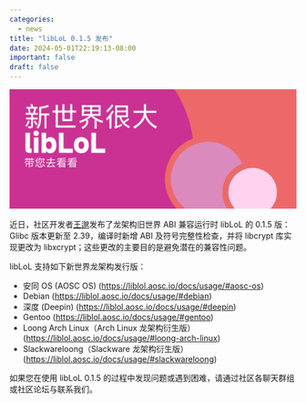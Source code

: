 ```yaml
---
categories:
  - news
title: "libLoL 0.1.5 发布"
date: 2024-05-01T22:19:13-08:00
important: false
draft: false
---
```

![LibLoL](/assets/coffee-break/20240512/imgs/liblol.png)

近日，社区开发者[王邈](https://github.com/shankerwangmiao)发布了龙架构旧世界 ABI 兼容运行时 libLoL 的 0.1.5 版：Glibc 版本更新至 2.39，编译时新增 ABI 及符号完整性检查，并将 libcrypt 库实现更改为 libxcrypt；这些更改的主要目的是避免潜在的兼容性问题。

libLoL 支持如下新世界龙架构发行版：

- 安同 OS (AOSC OS) (https://liblol.aosc.io/docs/usage/#aosc-os)
- Debian (https://liblol.aosc.io/docs/usage/#debian)
- 深度 (Deepin) (https://liblol.aosc.io/docs/usage/#deepin)
- Gentoo (https://liblol.aosc.io/docs/usage/#gentoo)
- Loong Arch Linux（Arch Linux 龙架构衍生版） (https://liblol.aosc.io/docs/usage/#loong-arch-linux)
- Slackwareloong（Slackware 龙架构衍生版） (https://liblol.aosc.io/docs/usage/#slackwareloong)

如果您在使用 libLoL 0.1.5 的过程中发现问题或遇到困难，请通过社区各聊天群组或社区论坛与联系我们。